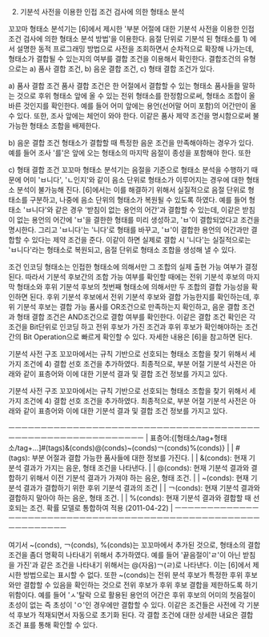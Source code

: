 2) 기분석 사전을 이용한 인접 조건 검사에 의한 형태소 분석

꼬꼬마 형태소 분석기는 [6]에서 제시한 '부분 어절에 대한 기분석 사전을 이용한 인접 조건 검사에 의한 형태소 분석 방법'을 이용한다. 
음절 단위로 기분석 된 형태소를 1) 에서 설명한 동적 프로그래밍 방법으로 사전을 조회하면서 순차적으로 확장해 나가는데, 
형태소가 결합될 수 있는지의 여부를 결합 조건을 이용해서 확인한다. 
결합조건의 유형으로는 a) 품사 결합 조건, b) 음운 결합 조건, c) 형태 결합 조건가 있다.

a) 품사 결합 조건
품사 결합 조건은 한 어절에서 결합할 수 있는 형태소 품사들을 말하는 것으로 후위 형태소 앞에 올 수 있는 전위 형태소를 한정함으로써, 형태소 조합이 올바른 것인지를 확인한다. 
예를 들어 어미 앞에는 용언(선어말 어미 포함)의 어간만이 올 수 있다. 또한, 조사 앞에는 체언이 와야 한다. 이같은 품사 제약 조건을 명시함으로써 불가능한 형태소 조합을 배제한다.

b) 음운 결합 조건
형태소가 결합할 때 특정한 음운 조건을 만족해야하는 경우가 있다. 예를 들어 조사 '를'은 앞에 오는 형태소의 마지막 음절이 종성을 포함해야 한다. 또한

c) 형태 결합 조건
꼬꼬마 형태소 분석기는 음절을 기준으로 형태소 분석을 수행하기 때문에 어미 'ㅂ니다', 'ㄴ인지'와 같이 음소 단위로 형태소가 이루어지는 경우에 대한 형태소 분석이 불가능해 진다. 
[6]에서는 이를 해결하기 위해서 실질적으로 음절 단위로 형태소를 구분하고, 나중에 음소 단위의 형태소가 복원될 수 있도록 하였다. 
예를 들어 형태소 'ㅂ니다'와 같은 경우 '받침이 없는 용언의 어간'과 결합할 수 있는데, 이같은 받침이 없는 용언의 어간에 'ㅂ'을 결한한 형태를 미리 생성하고, 'ㅂ'이 결합되었다고 조건을 명시한다. 
그리고 'ㅂ니다'는 '니다'로 형태를 바꾸고, 'ㅂ'이 결합한 용언의 어간과만 결합할 수 있다는 제약 조건을 준다. 이같이 하면 실제로 결합 시 '니다'는 실질적으로는 'ㅂ니다'라는 형태소로 복원되고, 음절 단위로 형태소 조합을 생성해 낼 수 있다.

조건 인코딩
형태소는 인접한 형태소에 의해서만 그 조합의 실제 출현 가능 여부가 결정된다. 따라서 기분석 후보간의 조합 가능 여부를 확인할 때에는 전위 기분석 후보의 마지막 형태소와 후위 기분석 후보의 첫번째 형태소에 의해서만 두 조합의 결합 가능성을 확인하면 된다. 
후위 기분석 후보에서 전위 기분석 후보와 결합 가능한지를 확인하는데, 후위 기분석 후보는 결합 가능 품사를 OR조건으로 만족하는지 확인하고, 음운 결합 조건과 형태 결합 조건은 AND조건으로 결합 여부를 확인한다.
이같은 결합 조건 확인은 각 조건을 Bit단위로 인코딩 하고 전위 후보가 가진 조건과 후위 후보가 확인해야하는 조건간의 Bit Operation으로 빠르게 확인할 수 있다. 자세한 내용은 [6]을 참고하면 된다.

기분석 사전 구조
꼬꼬마에서는 규칙 기반으로 선호되는 형태소 조합을 찾기 위해서 세가지 조건에 4) 결합 선호 조건을 추가하였다. 최종적으로, 부분 어절 기분석 사전은 아래와 같이 표층어와 이에 대한 기분석 결과 및 결합 조건 정보를 가지고 있다.


기분석 사전 구조
꼬꼬마에서는 규칙 기반으로 선호되는 형태소 조합을 찾기 위해서 세가지 조건에 4) 결합 선호 조건을 추가하였다. 최종적으로, 부분 어절 기분석 사전은 아래와 같이 표층어와 이에 대한 기분석 결과 및 결합 조건 정보를 가지고 있다.

ㅡㅡㅡㅡㅡㅡㅡㅡㅡㅡㅡㅡㅡㅡㅡㅡㅡㅡㅡㅡㅡㅡㅡㅡㅡㅡㅡㅡㅡㅡㅡㅡㅡㅡㅡㅡㅡㅡㅡㅡㅡㅡㅡㅡㅡㅡㅡㅡㅡㅡㅡㅡㅡㅡㅡㅡㅡㅡㅡㅡ
| 표층어:{[형태소/tag+형태소/tag+...]#(tags)&(conds)@(conds)~(conds)￢(conds)%(conds)}      |
| #(tags): 부분 어절과 결합 가능한 품사들에 대한 정보를 가진다.                                    |
| &(conds): 현재 기분석 결과가 가지는 음운, 형태 조건을 나타낸다.                                  |
| @(conds): 현재 기분석 결과와 결합하기 위해서 이전 기분석 결과가 가져야 하는 음운, 형태 조건.            |
| ~(conds): 현재 기분석 결과가 결합하기 위한 후위 기분석 결과의 조건                                |
| ￢(conds): 현재 기분석 결과와 결합하지 말아야 하는 음운, 형태 조건.                               |
| %(conds): 현재 기분석 결과와 결합할 때 선호되는 조건. 확률 모델로 통합하여 적용 (2011-04-22)         |
ㅡㅡㅡㅡㅡㅡㅡㅡㅡㅡㅡㅡㅡㅡㅡㅡㅡㅡㅡㅡㅡㅡㅡㅡㅡㅡㅡㅡㅡㅡㅡㅡㅡㅡㅡㅡㅡㅡㅡㅡㅡㅡㅡㅡㅡㅡㅡㅡㅡㅡㅡㅡㅡㅡㅡㅡㅡㅡㅡㅡㅡ

여기서 ~(conds), ￢(conds), %(conds)는 꼬꼬마에서 추가된 것으로, 형태소의 결합 조건을 좀더 명확히 나타내기 위해서 추가하였다. 예를 들어 '끝음절이'ㄹ'이 아닌 받침을 가진'과 같은 조건을 나타내기 위해서는 @(자음)￢(ㄹ)로 나타낸다. 이는 [6]에서 제시한 방법으로는 표시할 수 없다. 또한 ~(conds)는 전위 분석 후보가 특정한 후위 후보와만 결합할 수 있음을 확인하는 것으로 전위 후보가 후위 후보 결합을 제한하도록 하기 위함이다. 예를 들어 'ㅅ'탈락 으로 활용된 용언의 어간은 후위 후보의 어미의 첫음절이 초성이 없는 즉 초성이 'ㅇ'인 경우에만 결합할 수 있다. 이같은 조건들은 사전에 각 기분석 후보가 적재되면서 자동으로 초기화 된다. 각 결합 조건에 대한 상세한 내요은 결합 조건 표를 통해 확인할 수 있다.
